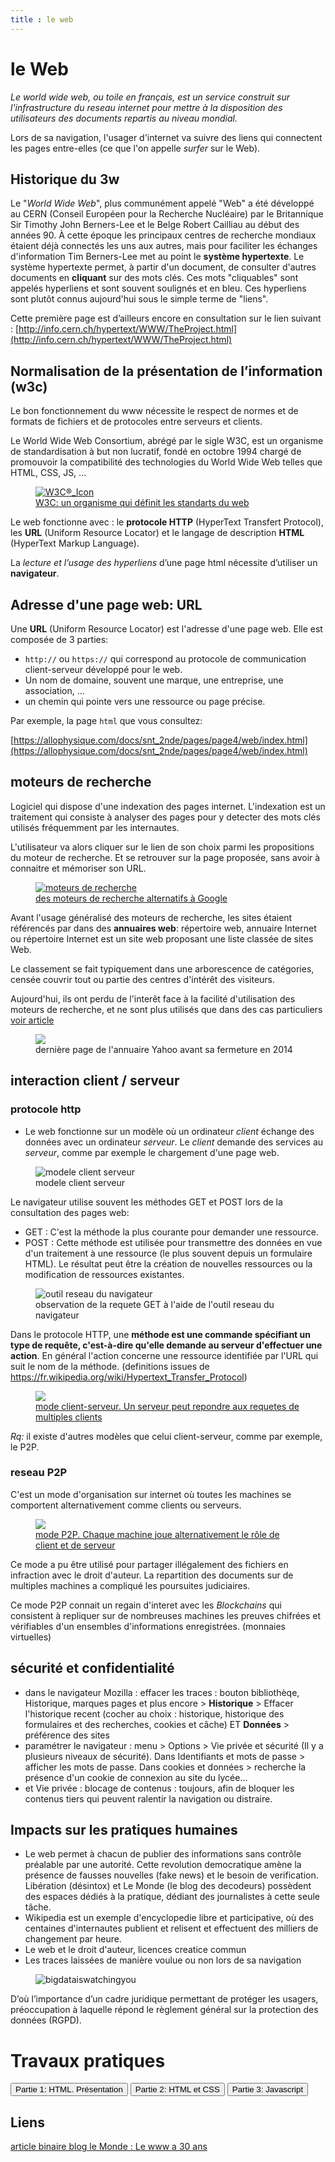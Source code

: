```yaml
---
title : le web
---
```


# le Web
*Le world wide web, ou toile en français, est un service construit sur l'infrastructure du reseau internet pour mettre à la disposition des utilisateurs des documents repartis au niveau mondial.*

Lors de sa navigation, l'usager d'internet va suivre des liens qui connectent les pages entre-elles (ce que l'on appelle *surfer* sur le Web).

## Historique du 3w
Le "*World Wide Web*", plus communément appelé "Web" a été développé au CERN (Conseil Européen pour la Recherche Nucléaire) par le Britannique Sir Timothy John Berners-Lee et le Belge Robert Cailliau au début des années 90. À cette époque les principaux centres de recherche mondiaux étaient déjà connectés les uns aux autres, mais pour faciliter les échanges d'information Tim Berners-Lee met au point le **système hypertexte**. Le système hypertexte permet, à partir d'un document, de consulter d'autres documents en **cliquant** sur des mots clés. Ces mots "cliquables" sont appelés hyperliens et sont souvent soulignés et en bleu. Ces hyperliens sont plutôt connus aujourd'hui sous le simple terme de "liens".

Cette première page est d’ailleurs encore en consultation sur le lien suivant : [http://info.cern.ch/hypertext/WWW/TheProject.html](http://info.cern.ch/hypertext/WWW/TheProject.html)




## Normalisation de la présentation de l’information (w3c)
Le bon fonctionnement du www nécessite le respect de normes et de formats de fichiers et de protocoles entre serveurs et clients.

Le World Wide Web Consortium, abrégé par le sigle W3C, est un organisme de standardisation à but non lucratif, fondé en octobre 1994 chargé de promouvoir la compatibilité des technologies du World Wide Web telles que HTML, CSS, JS, ...

<figure>
  <a href="https://fr.wikipedia.org/wiki/World_Wide_Web_Consortium" target="blank">
  <img src="https://upload.wikimedia.org/wikipedia/commons/thumb/e/ed/W3C®_Icon.svg/440px-W3C®_Icon.svg.png" alt="W3C®_Icon">
  <figcaption>W3C: un organisme qui définit les standarts du web</figcaption>
</a>
</figure>

Le web fonctionne avec : le **protocole HTTP** (HyperText Transfert Protocol), les **URL** (Uniform Resource Locator) et le langage de description **HTML** (HyperText Markup Language).

La *lecture et l’usage des hyperliens* d’une page html nécessite d’utiliser un **navigateur**.

## Adresse d'une page web: URL
Une **URL** (Uniform Resource Locator) est l'adresse d'une page web. 
Elle est composée de 3 parties:

* `http://` ou `https://` qui correspond au protocole de communication client-serveur développé pour le web.
* Un nom de domaine, souvent une marque, une entreprise, une association, ...
* un chemin qui pointe vers une ressource ou page précise.

Par exemple, la page `html` que vous consultez:

[https://allophysique.com/docs/snt_2nde/pages/page4/web/index.html](https://allophysique.com/docs/snt_2nde/pages/page4/web/index.html)

## moteurs de recherche
Logiciel qui dispose d'une indexation des pages internet. L'indexation est un traitement qui consiste à analyser des pages pour y detecter des mots clés utilisés fréquemment par les internautes.

L'utilisateur va alors cliquer sur le lien de son choix parmi les propositions du moteur de recherche. Et se retrouver sur la page proposée, sans avoir à connaitre et mémoriser son URL.

<figure>
  <a href="https://www.1ere-position.fr/blog/10-meilleurs-moteurs-de-recherche-alternatifs-google/" target="blank">
  <img src="https://www.1ere-position.fr/wp-content/uploads/2017/10/moteurs-recherche-alternatifs-google-seo-1ere-position.jpg" alt="moteurs de recherche">
  <figcaption>des moteurs de recherche alternatifs à Google</figcaption>
</a>
</figure>

Avant l'usage généralisé des moteurs de recherche, les sites étaient référencés par dans des **annuaires web**: répertoire web, annuaire Internet ou répertoire Internet est un site web proposant une liste classée de sites Web.

Le classement se fait typiquement dans une arborescence de catégories, censée couvrir tout ou partie des centres d'intérêt des visiteurs. 

Aujourd'hui, ils ont perdu de l'interêt face à la facilité d'utilisation des moteurs de recherche, et ne sont plus utilisés que dans des cas particuliers [voir article](https://fr.wikipedia.org/wiki/Annuaire_web)

<figure>
  <img src="../images/yahoo-annuaire.png">
  <figcaption>dernière page de l'annuaire Yahoo avant sa fermeture en 2014</figcaption>
</figure>


## interaction client / serveur
### protocole http
* Le web fonctionne sur un modèle où un ordinateur *client* échange des données avec un ordinateur *serveur*. Le *client* demande des services au *serveur*, comme par exemple le chargement d'une page web. 

<figure>
  <img src="../images/client_serveur.png" alt="modele client serveur">
  <figcaption>modele client serveur</figcaption>
</figure>


Le navigateur utilise souvent les méthodes GET et POST lors de la consultation des pages web:

* GET : C'est la méthode la plus courante pour demander une ressource.
* POST : Cette méthode est utilisée pour transmettre des données en vue d'un traitement à une ressource (le plus souvent depuis un formulaire HTML). Le résultat peut être la création de nouvelles ressources ou la modification de ressources existantes.

<figure>
  <img src="../images/requete.png" alt="outil reseau du navigateur">
  <figcaption>observation de la requete GET à l'aide de l'outil reseau du navigateur</figcaption>
</figure>

Dans le protocole HTTP, une **méthode est une commande spécifiant un type de requête, c'est-à-dire qu'elle demande au serveur d'effectuer une action**. En général l'action concerne une ressource identifiée par l'URL qui suit le nom de la méthode.
(definitions issues de https://fr.wikipedia.org/wiki/Hypertext_Transfer_Protocol)

<figure>
  <a href="https://fr.wikipedia.org/wiki/Client-serveur">
  <img src="https://upload.wikimedia.org/wikipedia/commons/thumb/f/fb/Server-based-network.svg/440px-Server-based-network.svg.png">
  <figcaption>mode client-serveur. Un serveur peut repondre aux requetes de multiples clients</figcaption></a>
</figure>

*Rq:* il existe d'autres modèles que celui client-serveur, comme par exemple, le P2P.

### reseau P2P 
C'est un mode d'organisation sur internet où toutes les machines se comportent alternativement comme clients ou serveurs.

<figure>
  <a href="https://fr.wikipedia.org/wiki/Pair-à-pair">
  <img src="https://upload.wikimedia.org/wikipedia/commons/thumb/3/3f/P2P-network.svg/440px-P2P-network.svg.png">
  <figcaption>mode P2P. Chaque machine joue alternativement le rôle de client et de serveur</figcaption></a>
</figure>

Ce mode a pu être utilisé pour partager illégalement des fichiers en infraction avec le droit d'auteur. La repartition des documents sur de multiples machines a compliqué les poursuites judiciaires.

Ce mode P2P connait un regain d'interet avec les *Blockchains* qui consistent à repliquer sur de nombreuses machines les preuves chifrées et vérifiables d'un ensembles d'informations enregistrées.
(monnaies virtuelles)

## sécurité et confidentialité
* dans le navigateur Mozilla : effacer les traces : bouton bibliothèqe, Historique, marques pages et plus encore > **Historique** > Effacer l'historique recent (cocher au choix : historique, historique des formulaires et des recherches, cookies et câche) ET **Données** > préférence des sites 
* paramétrer le navigateur : menu > Options > Vie privée et sécurité (Il y a plusieurs niveaux de sécurité). Dans Identifiants et mots de passe > afficher les mots de passe. Dans cookies et données > recherche la présence d'un cookie de connexion au site du lycée...
* et Vie privée : blocage de contenus : toujours, afin de bloquer les contenus tiers qui peuvent ralentir la navigation ou distraire.

## Impacts sur les pratiques humaines
* Le web permet à chacun de publier des informations sans contrôle préalable par une autorité. Cette revolution democratique amène la présence de fausses nouvelles (fake news) et le besoin de verification. Libération (désintox) et Le Monde (le blog des decodeurs) possèdent des espaces dédiés à la pratique, dédiant des journalistes à cette seule tâche.
* Wikipedia est un exemple d'encyclopedie libre et participative, où des centaines d'internautes publient et relisent et effectuent des milliers de changement par heure.
* Le web et le droit d'auteur, licences creatice commun
* Les traces laissées de manière voulue ou non lors de sa navigation

<figure>
  <div>
  <img src="../images/bigdata.png" alt="bigdataiswatchingyou">
</div>
</figure>

D’où l’importance d’un cadre juridique permettant de protéger les usagers, préoccupation à laquelle répond le règlement général sur la protection des données (RGPD).


# Travaux pratiques


    
<input type="button" class="btn btn-lg" value="Partie 1: HTML. Présentation" onclick="window.location.href = '../web1/index.html'">
    
      
<input type="button" class="btn btn-lg" value="Partie 2: HTML et CSS" onclick="window.location.href = '../web2/index.html'">
      

<input type="button" class="btn btn-lg" value="Partie 3: Javascript" onclick="window.location.href = '../web3/index.html'">


<!--
## Compétences
* [Co] la difference entre internet et le web : le web correspond à la solution pour naviguer sur internet, et internet, c'est la contraction de Interconnected et Network (le maillage physique)
* [decrire langages] ouvrir une page html simple avec le navigateur, voir le code source; rechercher les correspondances entre les éléments de la page et le code source (texte, image, lien)
* [decrire données] decrire la structure d'une URL, ses symboles (séparateurs), ses paramètres : l'URL, unique, comporte le nom du protocole, de la machine qui heberge la ressource, le nom de la ressource et eventuellement des paramètres optionnels.
* [outils] traces laissées dans le navigateur lors de la navigation et paramétrage : historique, cookies
* [algo données et Co des systèmes] pagerank : repose sur le principe de calculer la popularité d'une page à partir de la popularité des pages qui la citent. C'est une tâche automatique dont on peut avoir un aperçu avec une activité... On peut partir d'un graphe (orienté), avec pour noeuds, les pages, et pour arêtes (ou arcs), les liens. Réaliser alors un parcours aléatoire de ces pages et calculer le nombre de visites pour chacune (avec un grand nombre de visites, c'est long et il faut utiliser un programme)
-->

## Liens 
[article binaire blog le Monde : Le www a 30 ans](http://binaire.blog.lemonde.fr/2019/04/26/le-world-wide-web-il-y-a-trente-ans/)